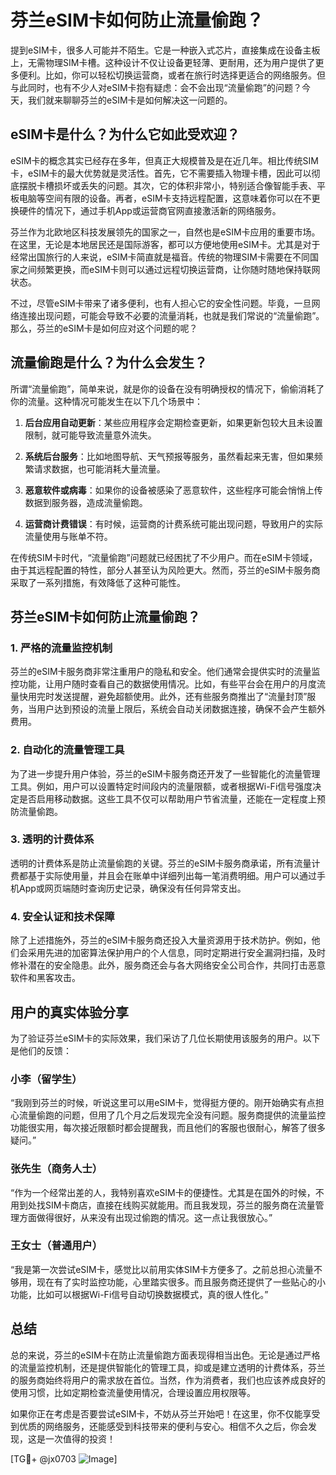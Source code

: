 # 芬兰eSIM卡如何防止流量偷跑？

提到eSIM卡，很多人可能并不陌生。它是一种嵌入式芯片，直接集成在设备主板上，无需物理SIM卡槽。这种设计不仅让设备更轻薄、更耐用，还为用户提供了更多便利。比如，你可以轻松切换运营商，或者在旅行时选择更适合的网络服务。但与此同时，也有不少人对eSIM卡抱有疑虑：会不会出现“流量偷跑”的问题？今天，我们就来聊聊芬兰的eSIM卡是如何解决这一问题的。

## eSIM卡是什么？为什么它如此受欢迎？

eSIM卡的概念其实已经存在多年，但真正大规模普及是在近几年。相比传统SIM卡，eSIM卡的最大优势就是灵活性。首先，它不需要插入物理卡槽，因此可以彻底摆脱卡槽损坏或丢失的问题。其次，它的体积非常小，特别适合像智能手表、平板电脑等空间有限的设备。再者，eSIM卡支持远程配置，这意味着你可以在不更换硬件的情况下，通过手机App或运营商官网直接激活新的网络服务。

芬兰作为北欧地区科技发展领先的国家之一，自然也是eSIM卡应用的重要市场。在这里，无论是本地居民还是国际游客，都可以方便地使用eSIM卡。尤其是对于经常出国旅行的人来说，eSIM卡简直就是福音。传统的物理SIM卡需要在不同国家之间频繁更换，而eSIM卡则可以通过远程切换运营商，让你随时随地保持联网状态。

不过，尽管eSIM卡带来了诸多便利，也有人担心它的安全性问题。毕竟，一旦网络连接出现问题，可能会导致不必要的流量消耗，也就是我们常说的“流量偷跑”。那么，芬兰的eSIM卡是如何应对这个问题的呢？

## 流量偷跑是什么？为什么会发生？

所谓“流量偷跑”，简单来说，就是你的设备在没有明确授权的情况下，偷偷消耗了你的流量。这种情况可能发生在以下几个场景中：

1. **后台应用自动更新**：某些应用程序会定期检查更新，如果更新包较大且未设置限制，就可能导致流量意外流失。
   
2. **系统后台服务**：比如地图导航、天气预报等服务，虽然看起来无害，但如果频繁请求数据，也可能消耗大量流量。

3. **恶意软件或病毒**：如果你的设备被感染了恶意软件，这些程序可能会悄悄上传数据到服务器，造成流量偷跑。

4. **运营商计费错误**：有时候，运营商的计费系统可能出现问题，导致用户的实际流量使用与账单不符。

在传统SIM卡时代，“流量偷跑”问题就已经困扰了不少用户。而在eSIM卡领域，由于其远程配置的特性，部分人甚至认为风险更大。然而，芬兰的eSIM卡服务商采取了一系列措施，有效降低了这种可能性。

## 芬兰eSIM卡如何防止流量偷跑？

### 1. 严格的流量监控机制

芬兰的eSIM卡服务商非常注重用户的隐私和安全。他们通常会提供实时的流量监控功能，让用户随时查看自己的数据使用情况。比如，有些平台会在用户的月度流量快用完时发送提醒，避免超额使用。此外，还有些服务商推出了“流量封顶”服务，当用户达到预设的流量上限后，系统会自动关闭数据连接，确保不会产生额外费用。

### 2. 自动化的流量管理工具

为了进一步提升用户体验，芬兰的eSIM卡服务商还开发了一些智能化的流量管理工具。例如，用户可以设置特定时间段内的流量限额，或者根据Wi-Fi信号强度决定是否启用移动数据。这些工具不仅可以帮助用户节省流量，还能在一定程度上预防流量偷跑。

### 3. 透明的计费体系

透明的计费体系是防止流量偷跑的关键。芬兰的eSIM卡服务商承诺，所有流量计费都基于实际使用量，并且会在账单中详细列出每一笔消费明细。用户可以通过手机App或网页端随时查询历史记录，确保没有任何异常支出。

### 4. 安全认证和技术保障

除了上述措施外，芬兰的eSIM卡服务商还投入大量资源用于技术防护。例如，他们会采用先进的加密算法保护用户的个人信息，同时定期进行安全漏洞扫描，及时修补潜在的安全隐患。此外，服务商还会与各大网络安全公司合作，共同打击恶意软件和黑客攻击。

## 用户的真实体验分享

为了验证芬兰eSIM卡的实际效果，我们采访了几位长期使用该服务的用户。以下是他们的反馈：

### 小李（留学生）
“我刚到芬兰的时候，听说这里可以用eSIM卡，觉得挺方便的。刚开始确实有点担心流量偷跑的问题，但用了几个月之后发现完全没有问题。服务商提供的流量监控功能很实用，每次接近限额时都会提醒我，而且他们的客服也很耐心，解答了很多疑问。”

### 张先生（商务人士）
“作为一个经常出差的人，我特别喜欢eSIM卡的便捷性。尤其是在国外的时候，不用到处找SIM卡商店，直接在线购买就能用。而且我发现，芬兰的服务商在流量管理方面做得很好，从来没有出现过偷跑的情况。这一点让我很放心。”

### 王女士（普通用户）
“我是第一次尝试eSIM卡，感觉比以前用实体SIM卡方便多了。之前总担心流量不够用，现在有了实时监控功能，心里踏实很多。而且服务商还提供了一些贴心的小功能，比如可以根据Wi-Fi信号自动切换数据模式，真的很人性化。”

## 总结

总的来说，芬兰的eSIM卡在防止流量偷跑方面表现得相当出色。无论是通过严格的流量监控机制，还是提供智能化的管理工具，抑或是建立透明的计费体系，芬兰的服务商始终将用户的需求放在首位。当然，作为消费者，我们也应该养成良好的使用习惯，比如定期检查流量使用情况，合理设置应用权限等。

如果你正在考虑是否要尝试eSIM卡，不妨从芬兰开始吧！在这里，你不仅能享受到优质的网络服务，还能感受到科技带来的便利与安心。相信不久之后，你会发现，这是一次值得的投资！

[TG💪+ @jx0703 ![Image](https://github.com/user-attachments/assets/dbca1d08-cadb-493c-b0ec-ad6f7a83f270)]